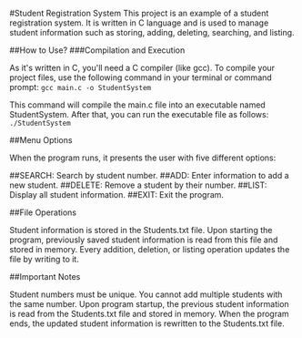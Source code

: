 #Student Registration System
This project is an example of a student registration system. It is written in C language and is used to manage student information such as storing, adding, deleting, searching, and listing.

##How to Use?
###Compilation and Execution

As it's written in C, you'll need a C compiler (like gcc). To compile your project files, use the following command in your terminal or command prompt:
`gcc main.c -o StudentSystem`

This command will compile the main.c file into an executable named StudentSystem. After that, you can run the executable file as follows:
`./StudentSystem`

##Menu Options

When the program runs, it presents the user with five different options:

##SEARCH: Search by student number.
##ADD: Enter information to add a new student.
##DELETE: Remove a student by their number.
##LIST: Display all student information.
##EXIT: Exit the program.

##File Operations

Student information is stored in the Students.txt file.
Upon starting the program, previously saved student information is read from this file and stored in memory.
Every addition, deletion, or listing operation updates the file by writing to it.

##Important Notes

Student numbers must be unique. You cannot add multiple students with the same number.
Upon program startup, the previous student information is read from the Students.txt file and stored in memory.
When the program ends, the updated student information is rewritten to the Students.txt file.
